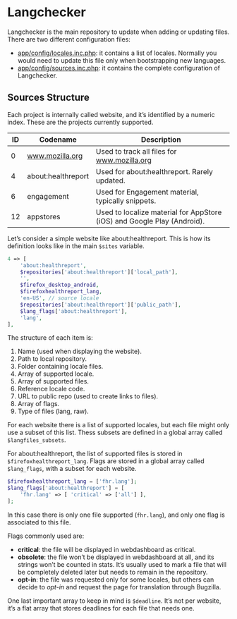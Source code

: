 # Langchecker
Langchecker is the main repository to update when adding or updating files. There are two different configuration files:
* [app/config/locales.inc.php](https://github.com/mozilla-l10n/langchecker/blob/master/app/config/locales.inc.php): it contains a list of locales. Normally you would need to update this file only when bootstrapping new languages.
* [app/config/sources.inc.php](https://github.com/mozilla-l10n/langchecker/blob/master/app/config/sources.inc.php): it contains the complete configuration of Langchecker.

## Sources Structure
Each project is internally called website, and it’s identified by a numeric index. These are the projects currently supported.

| ID | Codename | Description |
| --- | --- | --- |
| 0 | www.mozilla.org | Used to track all files for www.mozilla.org |
| 4 | about:healthreport | Used for about:healthreport. Rarely updated. |
| 6 | engagement | Used for Engagement material, typically snippets. |
| 12 | appstores | Used to localize material for AppStore (iOS) and Google Play (Android). |

Let’s consider a simple website like about:healthreport. This is how its definition looks like in the main `$sites` variable.

```PHP
4 => [
    'about:healthreport',
    $repositories['about:healthreport']['local_path'],
    '',
    $firefox_desktop_android,
    $firefoxhealthreport_lang,
    'en-US', // source locale
    $repositories['about:healthreport']['public_path'],
    $lang_flags['about:healthreport'],
    'lang',
],
```

The structure of each item is:
1. Name (used when displaying the website).
2. Path to local repository.
3. Folder containing locale files.
4. Array of supported locale.
5. Array of supported files.
6. Reference locale code.
7. URL to public repo (used to create links to files).
8. Array of flags.
9. Type of files (lang, raw).

For each website there is a list of supported locales, but each file might only use a subset of this list. Thess subsets are defined in a global array called `$langfiles_subsets`.

For about:healthreport, the list of supported files is stored in `$firefoxhealthreport_lang`. Flags are stored in a global array called `$lang_flags`, with a subset for each website.

```PHP
$firefoxhealthreport_lang = ['fhr.lang'];
$lang_flags['about:healthreport'] = [
    'fhr.lang' => [ 'critical' => ['all'] ],
];
```

In this case there is only one file supported (`fhr.lang`), and only one flag is associated to this file.

Flags commonly used are:
* **critical**: the file will be displayed in webdashboard as critical.
* **obsolete**: the file won’t be displayed in webdashboard at all, and its strings won’t be counted in stats. It’s usually used to mark a file that will be completely deleted later but needs to remain in the repository.
* **opt-in**: the file was requested only for some locales, but others can decide to *opt-in* and request the page for translation through Bugzilla.

One last important array to keep in mind is `$deadline`. It’s not per website, it’s a flat array that stores deadlines for each file that needs one.
